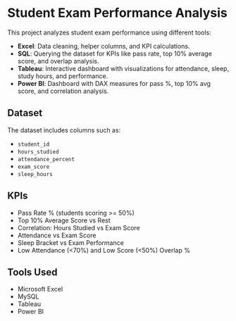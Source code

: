 # Student Exam Performance Analysis

This project analyzes student exam performance using different tools:  
- **Excel**: Data cleaning, helper columns, and KPI calculations.  
- **SQL**: Querying the dataset for KPIs like pass rate, top 10% average score, and overlap analysis.  
- **Tableau**: Interactive dashboard with visualizations for attendance, sleep, study hours, and performance.  
- **Power BI**: Dashboard with DAX measures for pass %, top 10% avg score, and correlation analysis.

## Dataset
The dataset includes columns such as:
- `student_id`
- `hours_studied`
- `attendance_percent`
- `exam_score`
- `sleep_hours`

## KPIs
- Pass Rate % (students scoring >= 50%)
- Top 10% Average Score vs Rest
- Correlation: Hours Studied vs Exam Score
- Attendance vs Exam Score
- Sleep Bracket vs Exam Performance
- Low Attendance (<70%) and Low Score (<50%) Overlap %

## Tools Used
- Microsoft Excel  
- MySQL  
- Tableau  
- Power BI

